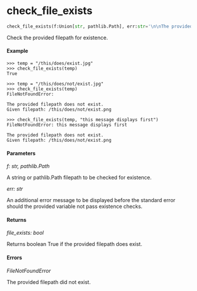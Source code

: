 <h1 id="datasetdatabase.utils.checks.check_file_exists">check_file_exists</h1>

```python
check_file_exists(f:Union[str, pathlib.Path], err:str='\n\nThe provided filepath does not exist.\nGiven filepath: {f}\n') -> Union[bool, FileNotFoundError]
```

Check the provided filepath for existence.


#### Example
```
>>> temp = "/this/does/exist.jpg"
>>> check_file_exists(temp)
True

>>> temp = "/this/does/not/exist.jpg"
>>> check_file_exists(temp)
FileNotFoundError:

The provided filepath does not exist.
Given filepath: /this/does/not/exist.png

>>> check_file_exists(temp, "this message displays first")
FileNotFoundError: this message displays first

The provided filepath does not exist.
Given filepath: /this/does/not/exist.png

```

#### Parameters
*f: str, pathlib.Path*

A string or pathlib.Path filepath to be checked for existence.

*err: str*

An additional error message to be displayed before the standard error
should the provided variable not pass existence checks.


#### Returns
*file_exists: bool*

Returns boolean True if the provided filepath does exist.


#### Errors
*FileNotFoundError*

The provided filepath did not exist.


